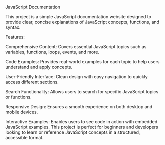 JavaScript Documentation

This project is a simple JavaScript documentation website designed to provide clear, concise explanations of JavaScript concepts, functions, and syntax. 

Features:

Comprehensive Content: Covers essential JavaScript topics such as variables, functions, loops, events, and more.

Code Examples: Provides real-world examples for each topic to help users understand and apply concepts.

User-Friendly Interface: Clean design with easy navigation to quickly access different sections.

Search Functionality: Allows users to search for specific JavaScript topics or functions.

Responsive Design: Ensures a smooth experience on both desktop and mobile devices.

Interactive Examples: Enables users to see code in action with embedded JavaScript examples.
This project is perfect for beginners and developers looking to learn or reference JavaScript concepts in a structured, accessible format.
